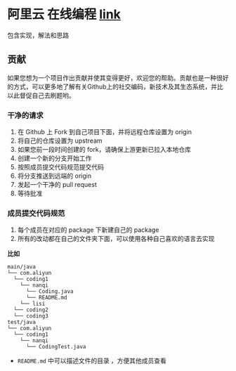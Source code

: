 # 阿里云 在线编程 [link](https://developer.aliyun.com/coding)
包含实现，解法和思路

## 贡献
如果您想为一个项目作出贡献并使其变得更好，欢迎您的帮助。贡献也是一种很好的方式，可以更多地了解有关Github上的社交编码，新技术及其生态系统，并比以此督促自己去刷题哟。

### 干净的请求
1. 在 Github 上 Fork 到自己项目下面，并将远程仓库设置为 origin
2. 将自己的仓库设置为 upstream
3. 如果您前一段时间创建的 fork，请确保上游更新已拉入本地仓库
4. 创建一个新的分支开始工作
5. 按照成员提交代码规范提交代码
6. 将分支推送到远端的 origin
7. 发起一个干净的 pull request
8. 等待批准

### 成员提交代码规范
1. 每个成员在对应的 package 下新建自己的 package
2. 所有的改动都在自己的文件夹下面，可以使用各种自己喜欢的语言去实现

**比如**

```
main/java
└── com.aliyun
  └── coding1
    └── nanqi
      └── Coding.java
      └── README.md
    └── lisi
  └── coding2
  └── coding3
test/java
└── com.aliyun
  └── coding1
    └── nanqi
      └── CodingTest.java
```
 - `README.md` 中可以描述文件的目录 ，方便其他成员查看